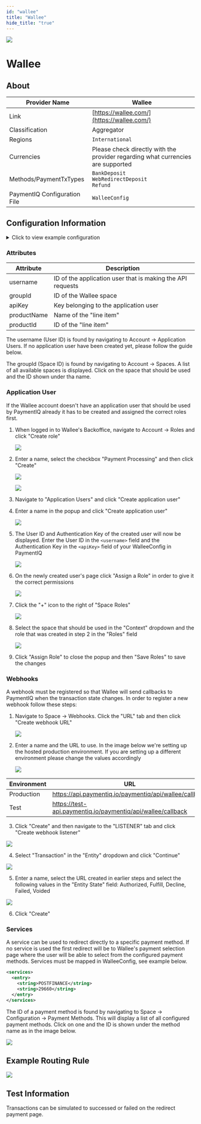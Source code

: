 ```yaml
--- 
id: "wallee" 
title: "Wallee"
hide_title: "true"
---
```

 
![](/img/providers/logos/wallee.png)

# Wallee

## About

| Provider Name                | Wallee                                                                          |
|------------------------------|---------------------------------------------------------------------------------|
| Link                         | [https://wallee.com/](https://wallee.com/)                                      |
| Classification               | Aggregator                                                                      |
| Regions                      | `International`                                                                 |
| Currencies                   | Please check directly with the provider regarding what currencies are supported |
| Methods/PaymentTxTypes       | `BankDeposit` <br/> `WebRedirectDeposit` <br/> `Refund`                         |
| PaymentIQ Configuration File | `WalleeConfig`                                                                  |

## Configuration Information

<details>
<summary>Click to view example configuration</summary>
<br/>

```xml
<com.devcode.paymentiq.integration.wallee.WalleeConfig>
  <enabled>true</enabled>
  <accounts>
    <entry>
      <string>default</string>
      <account>
        <username>?????</username>
        <groupId>????</groupId>
        <apiKey>????</apiKey>
        <productName>????</productName>
        <productId>????</productId>
        <supportedCurrencies>XXX|YYY</supportedCurrencies>
      </account>
    </entry>
  </accounts>
</com.devcode.paymentiq.integration.wallee.WalleeConfig>
```

</details>

### Attributes

| Attribute   | Description                                                |
|-------------|------------------------------------------------------------|
| username    | ID of the application user that is making the API requests |
| groupId     | ID of the Wallee space                                     |
| apiKey      | Key belonging to the application user                      |
| productName | Name of the "line item"                                    |
| productId   | ID of the "line item"                                      |

The username (User ID) is found by navigating to Account -> Application Users. If no application user have been created yet, please follow the guide below.

The groupId (Space ID) is found by navigating to Account -> Spaces. A list of all available spaces is displayed. Click on the space that should be used and the ID shown under tha name.

### Application User
If the Wallee account doesn't have an application user that should be used by PaymentIQ already it has to be created and assigned the correct roles first.

1. When logged in to Wallee's Backoffice, navigate to Account -> Roles and click "Create role"

    ![](/img/providers/wallee-user-step1.png)

2. Enter a name, select the checkbox "Payment Processing" and then click "Create"

    ![](/img/providers/wallee-user-step2a.png)

    ![](/img/providers/wallee-user-step2b.png)

3. Navigate to "Application Users" and click "Create application user"
4. Enter a name in the popup and click "Create application user"

    ![](/img/providers/wallee-user-step4.png)

5. The User ID and Authentication Key of the created user will now be displayed. Enter the User ID in the `<username>` field and the Authentication Key in the `<apiKey>` field of your WalleeConfig in PaymentIQ

    ![](/img/providers/wallee-user-step5.png)

6. On the newly created user's page click "Assign a Role" in order to give it the correct permissions

    ![](/img/providers/wallee-user-step6.png)

7. Click the "+" icon to the right of "Space Roles"

    ![](/img/providers/wallee-user-step7.png)

8. Select the space that should be used in the "Context" dropdown and the role that was created in step 2 in the "Roles" field

    ![](/img/providers/wallee-user-step8.png)

9. Click "Assign Role" to close the popup and then "Save Roles" to save the changes

### Webhooks
A webhook must be registered so that Wallee will send callbacks to PaymentIQ when the transaction state changes. In order to register a new webhook follow these steps:

1. Navigate to Space -> Webhooks. Click the "URL" tab and then click "Create webhook URL"

    ![](/img/providers/wallee-webhook-step1.png)

2. Enter a name and the URL to use. In the image below we're setting up the hosted production environment. If you are setting up a different environment please change the values accordingly

    ![](/img/providers/wallee-webhook-step2.png)

| Environment | URL                                                         |
|-------------|-------------------------------------------------------------|
| Production  | https://api.paymentiq.io/paymentiq/api/wallee/callback      |
| Test        | https://test-api.paymentiq.io/paymentiq/api/wallee/callback |

3. Click "Create" and then navigate to the "LISTENER" tab and click "Create webhook listener"

  ![](/img/providers/wallee-webhook-step3.png)

4. Select "Transaction" in the "Entity" dropdown and click "Continue"

  ![](/img/providers/wallee-webhook-step4.png)

5. Enter a name, select the URL created in earlier steps and select the following values in the "Entity State" field: Authorized, Fulfill, Decline, Failed, Voided

  ![](/img/providers/wallee-webhook-step5.png)

6. Click "Create"

### Services
A service can be used to redirect directly to a specific payment method. If no service is used the first redirect will be to Wallee's payment selection page where the user will be able to select from the configured payment methods. Services must be mapped in WalleeConfig, see example below.

```xml
<services>
  <entry>
    <string>POSTFINANCE</string>
    <string>29660</string>
  </entry>
</services>
```

The ID of a payment method is found by navigating to Space -> Configuration -> Payment Methods. This will display a list of all configured payment methods. Click on one and the ID is shown under the method name as in the image below.

![](/img/providers/wallee-pm-id.png)

## Example Routing Rule
![](/img/providers/routing/wallee.png)

## Test Information
Transactions can be simulated to successed or failed on the redirect payment page.
